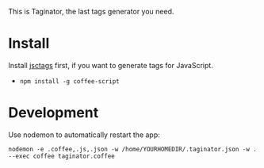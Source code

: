 This is Taginator, the last tags generator you need.

# Install

Install [jsctags](https://github.com/mozilla/doctorjs) first, if you want to generate
tags for JavaScript.

* `npm install -g coffee-script`

# Development

Use nodemon to automatically restart the app:

    nodemon -e .coffee,.js,.json -w /home/YOURHOMEDIR/.taginator.json -w .  --exec coffee taginator.coffee
